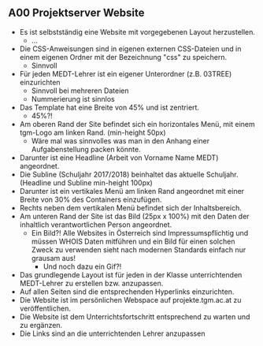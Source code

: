 ## A00 Projektserver Website
* Es ist selbstständig eine Website mit vorgegebenen Layout herzustellen.
	* ...
* Die CSS-Anweisungen sind in eigenen externen CSS-Dateien und in einem eigenen Ordner mit der Bezeichnung "css" zu speichern.
	* Sinnvoll
* Für jeden MEDT-Lehrer ist ein eigener Unterordner (z.B. 03TREE) einzurichten
	* Sinnvoll bei mehreren Dateien
	* Nummerierung ist sinnlos
* Das Template hat eine Breite von 45% und ist zentriert.
	* 45%?!
* Am oberen Rand der Site befindet sich ein horizontales Menü, mit einem tgm-Logo am linken Rand. (min-height 50px)
	* Wäre mal was sinnvolles was man in den Anhang einer Aufgabenstellung packen könnte.
* Darunter ist eine Headline (Arbeit von Vorname Name MEDT) angeordnet.
* Die Subline (Schuljahr 2017/2018) beinhaltet das aktuelle Schuljahr. (Headline und Subline min-height 100px)
* Darunter ist ein vertikales Menü am linken Rand angeordnet mit einer Breite von 30% des Containers einzufügen.
* Rechts neben dem vertikalen Menü befindet sich der Inhaltsbereich.
* Am unteren Rand der Site ist das Bild (25px x 100%) mit den Daten der inhaltlich verantwortlichen Person angeordnet.
	* Ein Bild?! Alle Websites in Österreich sind Impressumspflichtig und müssen WHOIS Daten mitführen und ein Bild für einen solchen Zweck zu verwenden sieht nach modernen Standards einfach nur grausam aus!
		* Und noch dazu ein Gif?!
* Das grundlegende Layout ist für jeden in der Klasse unterrichtenden MEDT-Lehrer zu erstellen bzw. anzupassen.
* Auf allen Seiten sind die entsprechenden Hyperlinks einzurichten.
* Die Website ist im persönlichen Webspace auf projekte.tgm.ac.at zu veröffentlichen.
* Die Website ist dem Unterrichtsfortschritt entsprechend zu warten und zu ergänzen.
* Die Links sind an die unterrichtenden Lehrer anzupassen 
